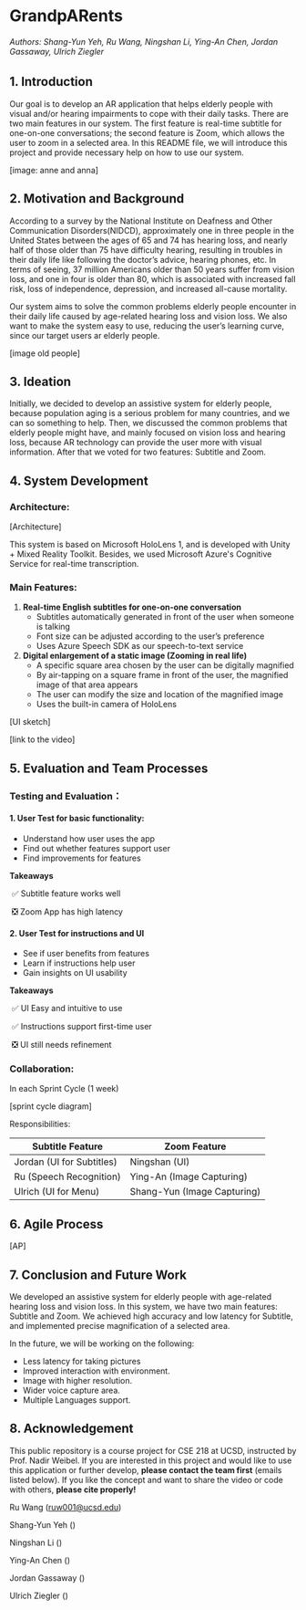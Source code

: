 # GrandpARents

###### Authors: Shang-Yun Yeh, Ru Wang, Ningshan Li, Ying-An Chen, Jordan Gassaway, Ulrich Ziegler

## 1. Introduction

Our goal is to develop an AR application that helps elderly people with visual and/or hearing impairments to cope with their daily tasks. There are two main features in our system. The first feature is real-time subtitle for one-on-one conversations; the second feature is Zoom, which allows the user to zoom in a selected area. In this README file, we will introduce this project and provide necessary help on how to use our system.

[image: anne and anna]

## 2. Motivation and Background
According to a survey by the National Institute on Deafness and Other Communication Disorders(NIDCD), approximately one in three people in the United States between the ages of 65 and 74 has hearing loss, and nearly half of those older than 75 have difficulty hearing, resulting in troubles in their daily life like following the doctor’s advice, hearing phones, etc. In terms of seeing, 37 million Americans older than 50 years suffer from vision loss, and one in four is older than 80, which is associated with increased fall risk, loss of independence, depression, and increased all-cause mortality.

Our system aims to solve the common problems elderly people encounter in their daily life caused by age-related hearing loss and vision loss. We also want to make the system easy to use, reducing the user’s learning curve, since our target users ar elderly people.

[image old people]

## 3. Ideation
Initially, we decided to develop an assistive system for elderly people, because population aging is a serious problem for many countries, and we can so something to help. Then, we discussed the common problems that elderly people might have, and mainly focused on vision loss and hearing loss, because AR technology can provide the user more with visual information. After that we voted for two features: Subtitle and Zoom.


## 4. System Development
### Architecture:

[Architecture]

This system is based on Microsoft HoloLens 1, and is developed with Unity + Mixed Reality Toolkit. Besides, we used Microsoft Azure's Cognitive Service for real-time transcription.

### Main Features:

1. **Real-time English subtitles for one-on-one conversation**
   - Subtitles automatically generated in front of the user when someone is talking
   - Font size can be adjusted according to the user’s preference
   - Uses Azure Speech SDK as our speech-to-text service
2. **Digital enlargement of a static image (Zooming in real life)**
   - A specific square area chosen by the user can be digitally magnified
   - By air-tapping on a square frame in front of the user, the magnified image of that area appears 
   - The user can modify the size and location of the magnified image
   - Uses the built-in camera of HoloLens

[UI sketch] 

[link to the video]

## 5. Evaluation and Team Processes

### Testing and Evaluation：

#### 1. User Test for basic functionality:

- Understand how user uses the app
- Find out whether features support user
- Find improvements for features

**Takeaways**

​	✅ Subtitle feature works well

​	❎ Zoom App has high latency



#### 2. User Test for instructions and UI

- See if user benefits from features
- Learn if instructions help user
- Gain insights on UI usability

**Takeaways**

​	✅ UI Easy and intuitive to use

​	✅ Instructions support first-time user

​	❎ UI still needs refinement



### Collaboration:

In each Sprint Cycle (1 week)

[sprint cycle diagram]

Responsibilities:

| Subtitle Feature          | Zoom Feature                |
| ------------------------- | --------------------------- |
| Jordan (UI for Subtitles) | Ningshan (UI)               |
| Ru (Speech Recognition)   | Ying-An (Image Capturing)   |
| Ulrich (UI for Menu)      | Shang-Yun (Image Capturing) |



## 6. Agile Process

[AP]



## 7. Conclusion and Future Work

We developed an assistive system for elderly people with age-related hearing loss and vision loss. In this system, we have two main features: Subtitle and Zoom. We achieved high accuracy and low latency for Subtitle, and implemented precise magnification of a selected area. 

In the future, we will be working on the following:

- Less latency for taking pictures
- Improved interaction with environment.
- Image with higher resolution.
- Wider voice capture area.
- Multiple Languages support.



## 8. Acknowledgement

This public repository is a course project for CSE 218 at UCSD, instructed by Prof. Nadir Weibel. If you are interested in this project and would like to use this application or further develop, **please contact the team first** (emails listed below). If you like the concept and want to share the video or code with others, **please cite properly!**

Ru Wang (ruw001@ucsd.edu)

Shang-Yun Yeh ()

Ningshan Li ()

Ying-An Chen ()

 Jordan Gassaway ()

Ulrich Ziegler ()



